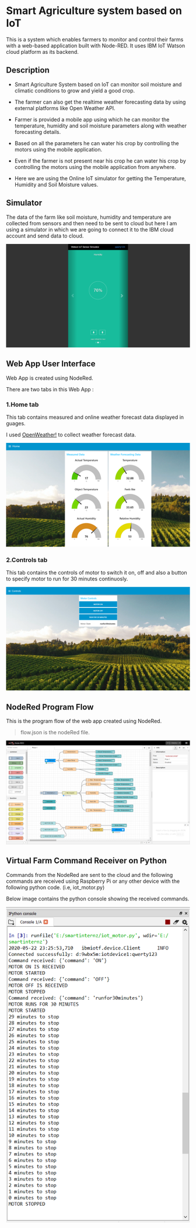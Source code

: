 # Smart Agriculture system based on IoT

This is a system which enables farmers to monitor and control their farms with a web-based application built with Node-RED. It uses IBM IoT Watson cloud platform as its backend.

## Description

  * Smart Agriculture System based on IoT can monitor soil moisture and climatic conditions to grow and yield a good crop.
  
  * The farmer can also get the realtime weather forecasting data by using external platforms like Open Weather API.
  
  * Farmer is provided a mobile app using which he can monitor the temperature, humidity and soil moisture parameters along with weather forecasting details.
  
  * Based on all the parameters he can water his crop by controlling the motors using the mobile application.
  
  * Even if the farmer is not present near his crop he can water his crop by controlling the motors using the mobile application from anywhere.
  
  * Here we are using the Online IoT simulator for getting the Temperature, Humidity and Soil Moisture values.

## Simulator

The data of the farm like soil moisture, humidity and temperature are collected from sensors and then need to be sent to cloud
but here I am using a simulator in which we are going to connect it to the IBM cloud account and send data to cloud.

![Simulator](/tasks/IoT_simulator.png)

## Web App User Interface

Web App is created using NodeRed.

There are two tabs in this Web App :

###  1.Home tab

   This tab contains measured and online weather forecast data displayed in guages.
  
   I used [OpenWeather!](https://openweathermap.org/guide) to collect weather forecast data.
   
   ![Home tab](/tasks/Home_UI.png)
   
###  2.Controls tab

   This tab contains the controls of motor to switch it on, off and also a button to specify motor to run for 30 minutes continuosly.
   
   ![Controls tab](/tasks/Controls_UI.png)

## NodeRed Program Flow

This is the program flow of the web app created using NodeRed. 

>flow.json is the nodeRed file.

  ![flow](/tasks/program_flow.png)
  
## Virtual Farm Command Receiver on Python

Commands from the NodeRed are sent to the cloud and the following commands are received using Raspberry Pi or any other device with the following python code. (i.e, iot_motor.py)

Below image contains the python console showing the received commands.

![Receiver](/tasks/motor_output_in_console.PNG)
  
